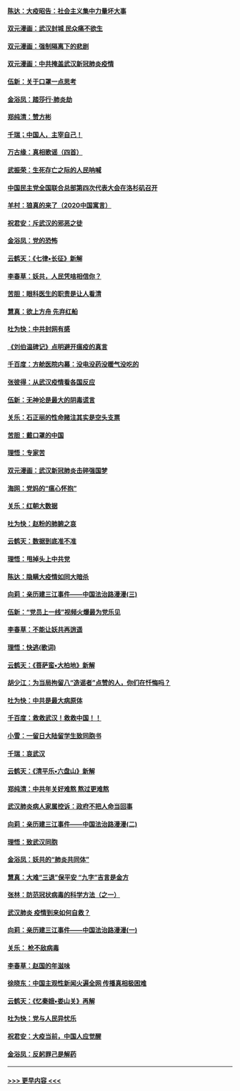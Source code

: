 #### [陈达：大疫昭告：社会主义集中力量坏大事](../pages/nsc993/n11859419.md?t=02120922) 
#### [双元漫画：武汉封城 民众痛不欲生](../pages/nsc993/n11859287.md?t=02120922) 
#### [双元漫画：强制隔离下的悲剧](../pages/nsc993/n11859244.md?t=02120922) 
#### [双元漫画：中共掩盖武汉新冠肺炎疫情](../pages/nsc993/n11858249.md?t=02120922) 
#### [伍新：关于口罩一点思考](../pages/nsc993/n11859195.md?t=02120922) 
#### [金浴凤：踏莎行‧肺炎劫](../pages/nsc993/n11858227.md?t=02120922) 
#### [郑纯清：赞方彬](../pages/nsc993/n11856803.md?t=02120922) 
#### [千瑞；中国人，主宰自己！](../pages/nsc993/n11856793.md?t=02120922) 
#### [万古缘：真相歌谣（四首）](../pages/nsc993/n11856263.md?t=02120922) 
#### [武振荣：生死存亡之际的人民呐喊](../pages/nsc993/n11856256.md?t=02120922) 
#### [中国民主党全国联合总部第四次代表大会在洛杉矶召开](../pages/nsc993/n11856344.md?t=02120922) 
#### [羊村：狼真的来了（2020中国寓言）](../pages/nsc993/n11856229.md?t=02120922) 
#### [祝君安：斥武汉的邪恶之徒](../pages/nsc993/n11855861.md?t=02120922) 
#### [金浴凤：党的恐怖](../pages/nsc993/n11855849.md?t=02120922) 
#### [云鹤天：《七律▪长征》新解](../pages/nsc993/n11855479.md?t=02120922) 
#### [李春草：妖共，人民凭啥相信你？](../pages/nsc993/n11855196.md?t=02120922) 
#### [苦胆：眼科医生的职责是让人看清](../pages/nsc993/n11853840.md?t=02120922) 
#### [慧真：欲上方舟 先弃红船](../pages/nsc993/n11853483.md?t=02120922) 
#### [吐为快：中共封网有感](../pages/nsc993/n11852575.md?t=02120922) 
#### [《刘伯温碑记》点明避开瘟疫的真言](../pages/nsc993/n11852128.md?t=02120922) 
#### [千百度：方舱医院内幕：没电没药没暖气没吃的](../pages/nsc993/n11850211.md?t=02120922) 
#### [张彼得：从武汉疫情看各国反应](../pages/nsc993/n11850102.md?t=02120922) 
#### [伍新：无神论是最大的阴毒谎言](../pages/nsc993/n11846129.md?t=02120922) 
#### [关乐：石正丽的性命赌注其实是空头支票](../pages/nsc993/n11846109.md?t=02120922) 
#### [苦胆：戴口罩的中国](../pages/nsc993/n11845576.md?t=02120922) 
#### [理悟：专家苦](../pages/nsc993/n11845564.md?t=02120922) 
#### [双元漫画：武汉新冠肺炎击碎强国梦](../pages/nsc993/n11843320.md?t=02120922) 
#### [海网：党妈的“瘟心怀抱”](../pages/nsc993/n11840740.md?t=02120922) 
#### [关乐：红朝大数据](../pages/nsc993/n11840675.md?t=02120922) 
#### [吐为快：赵粉的肺腑之哀](../pages/nsc993/n11840618.md?t=02120922) 
#### [云鹤天：数据到底准不准](../pages/nsc993/n11840325.md?t=02120922) 
#### [理悟：甩掉头上中共党](../pages/nsc993/n11838826.md?t=02120922) 
#### [陈达：隐瞒大疫情如同大暗杀](../pages/nsc993/n11838771.md?t=02120922) 
#### [向莉：亲历建三江事件——中国法治路漫漫(三)](../pages/nsc993/n11831825.md?t=02120922) 
#### [伍新：“党员上一线”视频火爆最为党乐见](../pages/nsc993/n11838200.md?t=02120922) 
#### [李春草：不能让妖共再逍遥](../pages/nsc993/n11838102.md?t=02120922) 
#### [理悟：快逃(歌词)](../pages/nsc993/n11838083.md?t=02120922) 
#### [云鹤天：《菩萨蛮▪大柏地》新解](../pages/nsc993/n11838059.md?t=02120922) 
#### [胡少江：为当局拘留八“造谣者”点赞的人，你们在忏悔吗？](../pages/nsc993/n11836801.md?t=02120922) 
#### [吐为快：中共是最大病原体](../pages/nsc993/n11836748.md?t=02120922) 
#### [千百度：救救武汉！救救中国！！](../pages/nsc993/n11836145.md?t=02120922) 
#### [小雪：一留日大陆留学生致同胞书](../pages/nsc993/n11834624.md?t=02120922) 
#### [千瑞：哀武汉](../pages/nsc993/n11833647.md?t=02120922) 
#### [云鹤天：《清平乐▪六盘山》新解](../pages/nsc993/n11833611.md?t=02120922) 
#### [郑纯清：中共年关好难熬 熬过更难熬](../pages/nsc993/n11833489.md?t=02120922) 
#### [武汉肺炎病人家属控诉：政府不把人命当回事](../pages/nsc993/n11833205.md?t=02120922) 
#### [向莉：亲历建三江事件——中国法治路漫漫(二)](../pages/nsc993/n11829102.md?t=02120922) 
#### [理悟：致武汉同胞](../pages/nsc993/n11831522.md?t=02120922) 
#### [金浴凤：妖共的“肺炎共同体”](../pages/nsc993/n11829448.md?t=02120922) 
#### [慧真：大难“三退”保平安 “九字”吉言是金方](../pages/nsc993/n11829501.md?t=02120922) 
#### [张林：防范冠状病毒的科学方法（之一）](../pages/nsc993/n11828618.md?t=02120922) 
#### [武汉肺炎 疫情到来如何自救？](../pages/nsc993/n11827632.md?t=02120922) 
#### [向莉：亲历建三江事件——中国法治路漫漫(一)](../pages/nsc993/n11827190.md?t=02120922) 
#### [关乐： 枪不敌病毒](../pages/nsc993/n11826746.md?t=02120922) 
#### [李春草：赵国的年滋味](../pages/nsc993/n11826321.md?t=02120922) 
#### [徐晓东：中国主观性新闻火遍全网 传播真相极困难](../pages/nsc993/n11826508.md?t=02120922) 
#### [云鹤天：《忆秦娥▪娄山关》再解](../pages/nsc993/n11824682.md?t=02120922) 
#### [吐为快：党与人民异忧乐](../pages/nsc993/n11824660.md?t=02120922) 
#### [祝君安：大疫当前，中国人应觉醒](../pages/nsc993/n11821946.md?t=02120922) 
#### [金浴凤：反躬罪己是解药](../pages/nsc993/n11820280.md?t=02120922) 

----
#### [ >>> 更早内容 <<< ](../indexes/nsc993-earlier.md)
